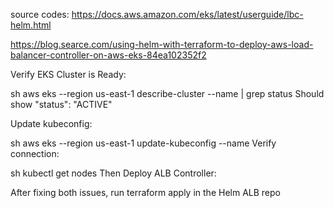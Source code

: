 source codes:
https://docs.aws.amazon.com/eks/latest/userguide/lbc-helm.html

https://blog.searce.com/using-helm-with-terraform-to-deploy-aws-load-balancer-controller-on-aws-eks-84ea102352f2

Verify EKS Cluster is Ready:

sh
aws eks --region us-east-1 describe-cluster --name <your-cluster-name> | grep status
Should show "status": "ACTIVE"

Update kubeconfig:

sh
aws eks --region us-east-1 update-kubeconfig --name <your-cluster-name>
Verify connection:

sh
kubectl get nodes
Then Deploy ALB Controller:

After fixing both issues, run terraform apply in the Helm ALB repo